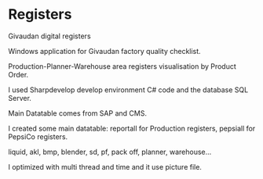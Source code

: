 # Registers
Givaudan digital registers

Windows application for Givaudan factory quality checklist.

Production-Planner-Warehouse area registers visualisation by Product Order.

I used Sharpdevelop develop environment C# code and the database SQL Server. 

Main Datatable comes from SAP and CMS.

I created some main datatable: reportall for Production registers, pepsiall for PepsiCo registers. 

liquid, akl, bmp, blender, sd, pf, pack off, planner, warehouse... 

I optimized with multi thread and time and it use picture file.
